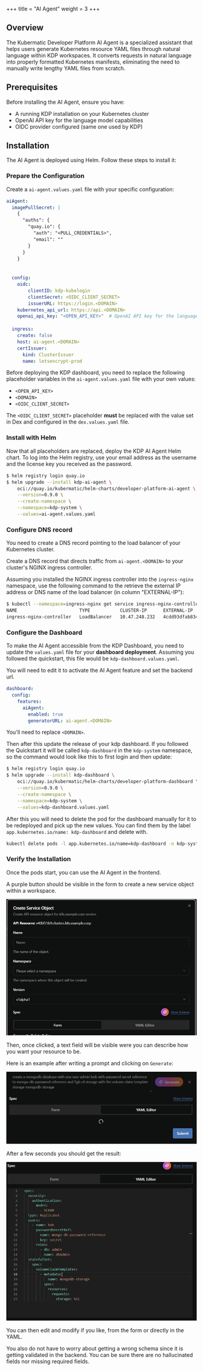 +++
title = "AI Agent"
weight = 3
+++

## Overview

The Kubermatic Developer Platform AI Agent is a specialized assistant that helps users generate Kubernetes resource YAML files through natural language within KDP workspaces. It converts requests in natural language into properly formatted Kubernetes manifests, eliminating the need to manually write lengthy YAML files from scratch.

## Prerequisites

Before installing the AI Agent, ensure you have:

- A running KDP installation on your Kubernetes cluster
- OpenAI API key for the language model capabilities
- OIDC provider configured (same one used by KDP)

## Installation

The AI Agent is deployed using Helm. Follow these steps to install it:

### Prepare the Configuration

Create a `ai-agent.values.yaml` file with your specific configuration:

```yaml
aiAgent:
  imagePullSecret: |
    {
      "auths": {
        "quay.io": {
          "auth": "<PULL_CREDENTIALS>",
          "email": ""
        }
      }
    }


  config:
    oidc:
        clientID: kdp-kubelogin
        clientSecret: <OIDC_CLIENT_SECRET>
        issuerURL: https://login.<DOMAIN>
    kubernetes_api_url: https://api.<DOMAIN>
    openai_api_key: "<OPEN_API_KEY>"  # OpenAI API key for the language model

  ingress:
    create: false
    host: ai-agent.<DOMAIN>
    certIssuer:
      kind: ClusterIssuer
      name: letsencrypt-prod

```

Before deploying the KDP dashboard, you need to replace the following placeholder variables in the `ai-agent.values.yaml` file with your own values:

* `<OPEN_API_KEY>`
* `<DOMAIN>`
* `<OIDC_CLIENT_SECRET>`

The `<OIDC_CLIENT_SECRET>` placeholder **must** be replaced with the value set in Dex and configured in the `dex.values.yaml` file.

### Install with Helm

Now that all placeholders are replaced, deploy the KDP AI Agent Helm chart.
To log into the Helm registry, use your email address as the username and the license key you received as the password.

```bash
$ helm registry login quay.io
$ helm upgrade --install kdp-ai-agent \
    oci://quay.io/kubermatic/helm-charts/developer-platform-ai-agent \
    --version=0.9.0 \
    --create-namespace \
    --namespace=kdp-system \
    --values=ai-agent.values.yaml
```

### Configure DNS record

You need to create a DNS record pointing to the load balancer of your Kubernetes cluster.

Create a DNS record that directs traffic from `ai-agent.<DOMAIN>` to your cluster's NGINX ingress controller.

Assuming you installed the NGINX ingress controller into the `ingress-nginx` namespace, use the following command to the retrieve the external IP address or DNS name of the load balancer (in column "EXTERNAL-IP"):

```bash
$ kubectl --namespace=ingress-nginx get service ingress-nginx-controller
NAME                       TYPE           CLUSTER-IP      EXTERNAL-IP                                                    PORT(S)                      AGE
ingress-nginx-controller   LoadBalancer   10.47.248.232   4cdd93dfab834ed9a78858c7f2633380.eu-west-1.elb.amazonaws.com   80:30807/TCP,443:30184/TCP   449d
```

### Configure the Dashboard

To make the AI Agent accessible from the KDP Dashboard, you need to update the `values.yaml` file for your **dashboard deployment**. Assuming you followed the quickstart, this file would be `kdp-dashboard.values.yaml`.

You will need to edit it to activate the AI Agent feature and set the backend url.


```yaml
dashboard:
  config:
    features:
      aiAgent:
        enabled: true
        generatorURL: ai-agent.<DOMAIN>
```


You'll need to replace `<DOMAIN>`.

Then after this update the release of your kdp dashboard. If you followed the Quickstart it will be called `kdp-dashboard` in the `kdp-system` namespace, so the command would look like this to first login and then update:

```bash
$ helm registry login quay.io
$ helm upgrade --install kdp-dashboard \
    oci://quay.io/kubermatic/helm-charts/developer-platform-dashboard \
    --version=0.9.0 \
    --create-namespace \
    --namespace=kdp-system \
    --values=kdp-dashboard.values.yaml
```

After this you will need to delete the pod for the dashboard manually for it to be redeployed and pick up the new values. You can find them by the label `app.kubernetes.io/name: kdp-dashboard` and delete with.

```bash
kubectl delete pods -l app.kubernetes.io/name=kdp-dashboard -n kdp-system
```


### Verify the Installation

Once the pods start, you can use the AI Agent in the frontend.

A purple button should be visible in the form to create a new service object within a workspace.

![Button for AI Agent](ai-agent-button.png)

Then, once clicked, a text field will be visible were you can describe how you want your resource to be.

Here is an example after writing a prompt and clicking on `Generate`:

![Example prompt](ai-agent-prompt-example.png)

After a few seconds you should get the result:

![AI Agent response](ai-agent-example-response.png)

You can then edit and modify if you like, from the form or directly in the YAML. 

You also do not have to worry about getting a wrong schema since it is getting validated in the backend. You can be sure there are no hallucinated fields nor missing required fields.